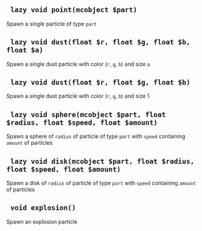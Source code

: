 ## ` lazy void point(mcobject $part)`
Spawn a single particle of type `part`

## ` lazy void dust(float $r, float $g, float $b, float $a)`
Spawn a single dust particle with color (`r`, `g`, `b`) and size `a`

## ` lazy void dust(float $r, float $g, float $b)`
Spawn a single dust particle with color (`r`, `g`, `b`) and size 1

## ` lazy void sphere(mcobject $part, float $radius, float $speed, float $amount)`
Spawn a sphere of `radius` of particle of type `part` with `speed` containing `amount` of particles

## ` lazy void disk(mcobject $part, float $radius, float $speed, float $amount)`
Spawn a disk of `radius` of particle of type `part` with `speed` containing `amount` of particles

## ` void explosion()`
Spawn an explosion particle


